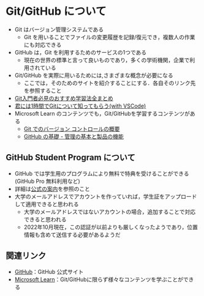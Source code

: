 # Git/GitHub について

- Git はバージョン管理システムである
  - Git を用いることでファイルの変更履歴を記録/復元でき，複数人の作業にも対応できる
- GitHub は，Git を利用するためのサービスの1つである
  - 現在の世界の標準と言って良いものであり，多くの学術機関，企業で利用されている
- Git/GitHub を実際に用いるためには,さまざまな概念が必要になる
  - ここでは，そのためのサイトを紹介することにする．各自そのリンク先を参照すること
- [Git入門者必見のおすすめ学習法全まとめ](https://www.sejuku.net/blog/6043)
- [君には1時間でGitについて知ってもらう(with VSCode)](https://qiita.com/jesus_isao/items/63557eba36819faa4ad9)
- Microsoft Learn のコンテンツでも，Git/GitHubを学習するコンテンツがある
  - [Git でのバージョン コントロールの概要](https://learn.microsoft.com/ja-jp/training/paths/intro-to-vc-git/)
  - [GitHub の基礎 - 管理の基本と製品の機能](https://learn.microsoft.com/ja-jp/training/paths/github-administration-products/)

## GitHub Student Program について

- GitHub では学生用のプログラムにより無料で特典を受けることができる(GitHub Pro 無料利用など)
- 詳細は[公式の案内](https://docs.github.com/ja/education/explore-the-benefits-of-teaching-and-learning-with-github-education/use-github-for-your-schoolwork/apply-for-a-student-developer-pack)を参照のこと
- 大学のメールアドレスでアカウントを作っていれば，学生証をアップロードして適用できると思われる
  - 大学のメールアドレスではないアカウントの場合，追加することで対応できると思われる
  - 2022年10月現在，この認証が以前よりも厳しくなったようであり，位置情報も含めて送信する必要があるようだ

## 関連リンク

- [GitHub](https://github.com)：GitHub 公式サイト
- [Microsoft Learn](https://learn.microsoft.com/ja-jp/)：Git/GitHubに限らず様々なコンテンツを学ぶことができる
